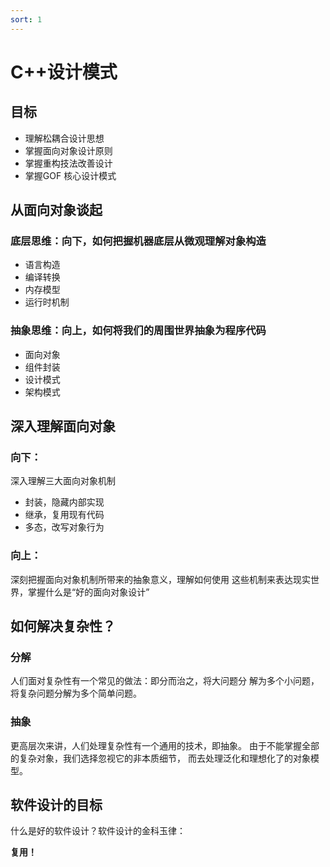 ```yaml
---
sort: 1
---
```


# C++设计模式

## 目标
- 理解松耦合设计思想
- 掌握面向对象设计原则
- 掌握重构技法改善设计
- 掌握GOF 核心设计模式

## 从面向对象谈起

### 底层思维：向下，如何把握机器底层从微观理解对象构造

-  语言构造
- 编译转换
- 内存模型
- 运行时机制

### 抽象思维：向上，如何将我们的周围世界抽象为程序代码

- 面向对象
- 组件封装
- 设计模式
- 架构模式

## 深入理解面向对象

### 向下：
深入理解三大面向对象机制

- 封装，隐藏内部实现
- 继承，复用现有代码
- 多态，改写对象行为

### 向上：
深刻把握面向对象机制所带来的抽象意义，理解如何使用
这些机制来表达现实世界，掌握什么是“好的面向对象设计”

## 如何解决复杂性？

### 分解

人们面对复杂性有一个常见的做法：即分而治之，将大问题分
解为多个小问题，将复杂问题分解为多个简单问题。

### 抽象

更高层次来讲，人们处理复杂性有一个通用的技术，即抽象。
由于不能掌握全部的复杂对象，我们选择忽视它的非本质细节，
而去处理泛化和理想化了的对象模型。

## 软件设计的目标

什么是好的软件设计？软件设计的金科玉律：

**复用！**
